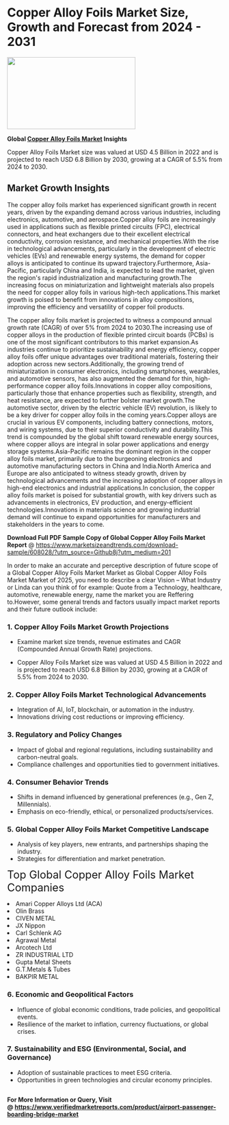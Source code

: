<H1>Copper Alloy Foils Market Size, Growth and Forecast from 2024 - 2031</H1><img class="aligncenter size-medium wp-image-584254" src="https://thirdeyenews.in/wp-content/uploads/2024/09/Global-Market-Research-300x168.jpeg" alt="" width="300" height="168" /><p><strong>Global&nbsp;<a href="https://www.marketsizeandtrends.com/download-sample/608028/?utm_source=Github8j?utm_medium=201">Copper Alloy Foils Market</a> Insights</strong></p><p>Copper Alloy Foils Market size was valued at USD 4.5 Billion in 2022 and is projected to reach USD 6.8 Billion by 2030, growing at a CAGR of 5.5% from 2024 to 2030.</p><p><h2>Market Growth Insights</h2> <p>The copper alloy foils market has experienced significant growth in recent years, driven by the expanding demand across various industries, including electronics, automotive, and aerospace.Copper alloy foils are increasingly used in applications such as flexible printed circuits (FPC), electrical connectors, and heat exchangers due to their excellent electrical conductivity, corrosion resistance, and mechanical properties.With the rise in technological advancements, particularly in the development of electric vehicles (EVs) and renewable energy systems, the demand for copper alloys is anticipated to continue its upward trajectory.Furthermore, Asia-Pacific, particularly China and India, is expected to lead the market, given the region's rapid industrialization and manufacturing growth.The increasing focus on miniaturization and lightweight materials also propels the need for copper alloy foils in various high-tech applications.This market growth is poised to benefit from innovations in alloy compositions, improving the efficiency and versatility of copper foil products.</p> <p>The copper alloy foils market is projected to witness a compound annual growth rate (CAGR) of over 5% from 2024 to 2030.The increasing use of copper alloys in the production of flexible printed circuit boards (PCBs) is one of the most significant contributors to this market expansion.As industries continue to prioritize sustainability and energy efficiency, copper alloy foils offer unique advantages over traditional materials, fostering their adoption across new sectors.Additionally, the growing trend of miniaturization in consumer electronics, including smartphones, wearables, and automotive sensors, has also augmented the demand for thin, high-performance copper alloy foils.Innovations in copper alloy compositions, particularly those that enhance properties such as flexibility, strength, and heat resistance, are expected to further bolster market growth.The automotive sector, driven by the electric vehicle (EV) revolution, is likely to be a key driver for copper alloy foils in the coming years.Copper alloys are crucial in various EV components, including battery connections, motors, and wiring systems, due to their superior conductivity and durability.This trend is compounded by the global shift toward renewable energy sources, where copper alloys are integral in solar power applications and energy storage systems.Asia-Pacific remains the dominant region in the copper alloy foils market, primarily due to the burgeoning electronics and automotive manufacturing sectors in China and India.North America and Europe are also anticipated to witness steady growth, driven by technological advancements and the increasing adoption of copper alloys in high-end electronics and industrial applications.In conclusion, the copper alloy foils market is poised for substantial growth, with key drivers such as advancements in electronics, EV production, and energy-efficient technologies.Innovations in materials science and growing industrial demand will continue to expand opportunities for manufacturers and stakeholders in the years to come.</p> <p><span class=""><strong>Download Full PDF Sample Copy of Global Copper Alloy Foils Market Report</strong> @ <a href="https://www.marketsizeandtrends.com/download-sample/608028/?utm_source=Github8j?utm_medium=201" target="_blank">https://www.marketsizeandtrends.com/download-sample/608028/?utm_source=Github8j?utm_medium=201</a></span></p><p>In order to make an accurate and perceptive description of future scope of a Global&nbsp;Copper Alloy Foils Market Market as Global&nbsp;Copper Alloy Foils Market Market of 2025, you need to describe a clear Vision &ndash; What Industry or Linda can you think of for example: Quote from a Technology, healthcare, automotive, renewable energy, name the market you are Reffering to.However, some general trends and factors usually impact market reports and their future outlook include:</p><h3>1.&nbsp;<strong>Copper Alloy Foils Market Growth Projections</strong></h3><ul><li>Examine market size trends, revenue estimates and CAGR (Compounded Annual Growth Rate) projections.</li><li><p>Copper Alloy Foils Market size was valued at USD 4.5 Billion in 2022 and is projected to reach USD 6.8 Billion by 2030, growing at a CAGR of 5.5% from 2024 to 2030.</p></li></ul><h3>2.&nbsp;<strong>Copper Alloy Foils Market Technological Advancements</strong></h3><ul><li>Integration of AI, IoT, blockchain, or automation in the industry.</li><li>Innovations driving cost reductions or improving efficiency.</li></ul><h3>3.&nbsp;<strong>Regulatory and Policy Changes</strong></h3><ul><li>Impact of global and regional regulations, including sustainability and carbon-neutral goals.</li><li>Compliance challenges and opportunities tied to government initiatives.</li></ul><h3>4.&nbsp;<strong>Consumer Behavior Trends</strong></h3><ul><li>Shifts in demand influenced by generational preferences (e.g., Gen Z, Millennials).</li><li>Emphasis on eco-friendly, ethical, or personalized products/services.</li></ul><h3>5.&nbsp;<strong>Global Copper Alloy Foils Market Competitive Landscape</strong></h3><ul><li>Analysis of key players, new entrants, and partnerships shaping the industry.</li><li>Strategies for differentiation and market penetration.</li></ul><p data-pm-slice="1 1 []"><span style="color: inherit; font-family: inherit; font-size: 25px;">Top Global Copper Alloy Foils Market Companies</span></p><div class="" data-test-id=""><p><li>Amari Copper Alloys Ltd (ACA)</li><li> Olin Brass</li><li> CIVEN METAL</li><li> JX Nippon</li><li> Carl Schlenk AG</li><li> Agrawal Metal</li><li> Arcotech Ltd</li><li> ZR INDUSTRIAL LTD</li><li> Gupta Metal Sheets</li><li> G.T.Metals & Tubes</li><li> BAKPIR METAL</li></p></div><h3>6.&nbsp;<strong>Economic and Geopolitical Factors</strong></h3><ul><li>Influence of global economic conditions, trade policies, and geopolitical events.</li><li>Resilience of the market to inflation, currency fluctuations, or global crises.</li></ul><h3>7.&nbsp;<strong>Sustainability and ESG (Environmental, Social, and Governance)</strong></h3><ul><li>Adoption of sustainable practices to meet ESG criteria.</li><li>Opportunities in green technologies and circular economy principles.</li></ul><h2><strong style="font-size: 14px;">For More Information or Query, Visit @&nbsp;</strong><a style="background-color: #ffffff; font-size: 14px;" href="https://www.marketsizeandtrends.com/report/copper-alloy-foils-market/" target="_blank">https://www.verifiedmarketreports.com/product/airport-passenger-boarding-bridge-market</a></h2>